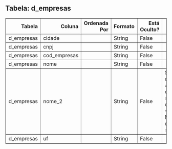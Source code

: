 
## Tabela: d_empresas
<div class="table-responsive">
<table border="1" class="dataframe styled-table">
  <thead>
    <tr style="text-align: right;">
      <th>Tabela</th>
      <th>Coluna</th>
      <th>Ordenada Por</th>
      <th>Formato</th>
      <th>Está Oculto?</th>
      <th>Expressão</th>
    </tr>
  </thead>
  <tbody>
    <tr>
      <td>d_empresas</td>
      <td>cidade</td>
      <td></td>
      <td>String</td>
      <td>False</td>
      <td></td>
    </tr>
    <tr>
      <td>d_empresas</td>
      <td>cnpj</td>
      <td></td>
      <td>String</td>
      <td>False</td>
      <td></td>
    </tr>
    <tr>
      <td>d_empresas</td>
      <td>cod_empresas</td>
      <td></td>
      <td>String</td>
      <td>False</td>
      <td></td>
    </tr>
    <tr>
      <td>d_empresas</td>
      <td>nome</td>
      <td></td>
      <td>String</td>
      <td>False</td>
      <td></td>
    </tr>
    <tr>
      <td>d_empresas</td>
      <td>nome_2</td>
      <td></td>
      <td>String</td>
      <td>False</td>
      <td>SWITCH(     TRUE(),     d_empresas[cod_empresas] = "01", "JOINVILLE",     d_empresas[cod_empresas] = "02", "RESENDE",     d_empresas[cod_empresas] = "03", "RESENDE METAIS",     d_empresas[cod_empresas] = "04", "CURITIBA" )</td>
    </tr>
    <tr>
      <td>d_empresas</td>
      <td>uf</td>
      <td></td>
      <td>String</td>
      <td>False</td>
      <td></td>
    </tr>
  </tbody>
</table>
</div>
            